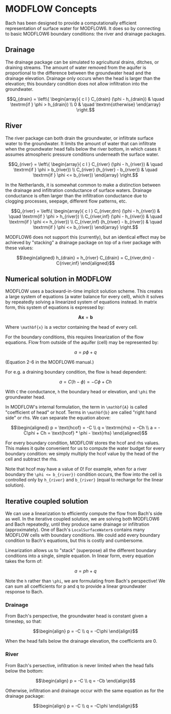 # MODFLOW Concepts

Bach has been designed to provide a computationally efficient representation of
surface water for MODFLOW6. It does so by connecting to basic MODFLOW6 boundary
conditions: the river and drainage packages.

## Drainage

The drainage package can be simulated to agricultural drains, ditches, or
draining streams. The amount of water removed from the aquifer is proportional
to the difference between the groundwater head and the drainage elevation.
Drainage only occurs when the head is larger than the elevation; this boundary
condition does not allow infiltration into the groundwater.

```math
Q_{drain} = \left\{ 
    \begin{array}{ c l }
        C_{drain} (\phi - h_{drain}) & \quad \textrm{if } \phi > h_{drain}) \\
        0                            & \quad \textrm{otherwise}
     \end{array}
\right.
```

## River

The river package can both drain the groundwater, or infiltrate surface water
to the groundwater. It limits the amount of water that can infiltrate when
the groundwater head falls below the river bottom, in which cases it assumes
atmospheric pressure conditions underneath the surface water. 

```math
Q_{river} = \left\{ 
    \begin{array}{ c l }
        C_{river} (\phi - h_{river}) & \quad \textrm{if } \phi > b_{river}) \\
        C_{river} (h_{river} - b_{river}) & \quad \textrm{if } \phi <= b_{river})
     \end{array}
\right.
```

In the Netherlands, it is somewhat common to make a distinction between the
drainage and infiltration conductance of surface waters. Drainage conductance
is often larger than the infiltration conductance due to clogging processes,
seepage, different flow patterns, etc.

```math
Q_{river} = \left\{ 
    \begin{array}{ c l }
        C_{river,drn} (\phi - h_{river}) & \quad \textrm{if } \phi > h_{river}) \\
        C_{river,inf} (\phi - h_{river}) & \quad \textrm{if } \phi <= h_{river}) \\
        C_{river,inf} (h_{river} - b_{river}) & \quad \textrm{if } \phi <= b_{river})
     \end{array}
\right.
```

MODFLOW6 does not support this (currently), but an identical effect may be
achieved by "stacking" a drainage package on top of a river package with these
values:

```math
\begin{aligned}
h_{drain} = h_{river}
C_{drain} = C_{river,drn} - C{river,inf}
\end{aligned}
```

## Numerical solution in MODFLOW

MODFLOW uses a backward-in-time implicit solution scheme. This creates a large
system of equations (a water balance for every cell), which it solves by
repeatedly solving a linearized system of equations instead. In matrix form,
this system of equations is expressed by:

```math
\mathbf{Ax} = \mathbf{b}
```

Where ``\mathbf{x}`` is a vector containing the head of every cell.

For the boundary conditions, this requires linearization of the flow equations.
Flow from outside of the aquifer (cell) may be represented by:

```math
a = p\phi + q
```

(Equation 2-6 in the MODFLOW6 manual.)

For e.g. a draining boundary condition, the flow is head dependent:

```math
a = C(h - \phi) = -C\phi + Ch
```

With ``C`` the conductance, ``h`` the boundary head or elevation, and ``\phi``
the groundwater head.

In MODFLOW's internal formulation, the term in ``\mathbf{A}`` is called
"coefficient of head" or hcof. Terms in ``\mathbf{b}`` are called "right hand
side" or rhs. We can separate the equation above:

```math
\begin{aligned}
p = \text{hcof} = -C \\
q = \textrm{rhs} = -Ch \\
a = -C\phi + Ch = \text{hcof} * \phi - \text{rhs}
\end{aligned}
```

For every boundary condition, MODFLOW stores the hcof and rhs values. This
makes it quite convenient for us to compute the water budget for every boundary
condition: we simply multiply the hcof value by the head of the cell and
subtract the rhs.

Note that hcof may have a value of 0! For example, when for a river boundary
the ``\phi <= b_{river})`` condition occurs, the flow into the cell is
controlled only by ``h_{river}`` and ``b_{river}`` (equal to recharge for the
linear solution).

## Iterative coupled solution

We can use a linearization to efficiently compute the flow from Bach's side as
well. In the iterative coupled solution, we are solving both MODFLOW6 and Bach
repeatedly, until they produce same drainage or infiltration (approximately).
One of Bach's `LocalSurfaceWater`s contains many MODFLOW cells with boundary
conditions. We could add every boundary condition to Bach's equations, but this
is costly and cumbersome.

Linearization allows us to "stack" (superpose) all the different boundary
conditions into a single, simple equation. In linear form, every equation takes
the form of:

```math
a = ph + q
```

Note the ``h`` rather than ``\phi``, we are formulating from Bach's
perspective! We can sum all coefficients for p and q to provide a linear
groundwater response to Bach.

### Drainage

From Bach's perspective, the groundwater head is constant given a timestep,
so that:

```math
\begin{align}
p = -C \\
q = -C\phi
\end{align}
```

When the head falls below the drainage elevation, the coefficients are 0.

### River

From Bach's persective, infiltration is never limited when the head falls below
the bottom:

```math
\begin{align}
p = -C \\
q = -Cb
\end{align}
```

Otherwise, infiltration and drainage occur with the same equation as for the
drainage package:

```math
\begin{align}
p = -C \\
q = -C\phi
\end{align}
```
